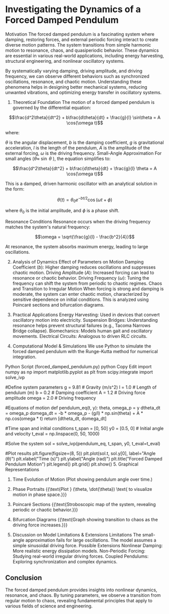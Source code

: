 # Investigating the Dynamics of a Forced Damped Pendulum
Motivation
The forced damped pendulum is a fascinating system where damping, restoring forces, and external periodic forcing interact to create diverse motion patterns. The system transitions from simple harmonic motion to resonance, chaos, and quasiperiodic behavior. These dynamics are essential in various real-world applications, including energy harvesting, structural engineering, and nonlinear oscillatory systems.

By systematically varying damping, driving amplitude, and driving frequency, we can observe different behaviors such as synchronized oscillations, resonance, and chaotic motion. Understanding these phenomena helps in designing better mechanical systems, reducing unwanted vibrations, and optimizing energy transfer in oscillatory systems.

1. Theoretical Foundation
The motion of a forced damped pendulum is governed by the differential equation:

$$\frac{d^2\theta}{dt^2} + b\frac{d\theta}{dt} + \frac{g}{l} \sin\theta = A \cos(\omega t)$$



where:

$\theta$   is the angular displacement,
$b$        is the damping coefficient,
$g$        is gravitational acceleration,
$l$        is the length of the pendulum,
$A$        is the amplitude of the external forcing,
$\omega$   is the driving frequency.
Small-Angle Approximation
For small angles ($\theta\approx$ $\sin$ $\theta$ ), the equation simplifies to:

$$\frac{d^2\theta}{dt^2} + b\frac{d\theta}{dt} + \frac{g}{l} \theta = A \cos(\omega t)$$

This is a damped, driven harmonic oscillator with an analytical solution in the form:

$$\theta(t) = \theta_0 e^{-bt/2} \cos(\omega t + \phi)$$

where $\theta_0$ is the initial amplitude, and $\phi$ is a phase shift.

Resonance Conditions
Resonance occurs when the driving frequency matches the system's natural frequency:

$$\omega = \sqrt{\frac{g}{l} - \frac{b^2}{4}}$$

At resonance, the system absorbs maximum energy, leading to large oscillations.

2. Analysis of Dynamics
Effect of Parameters on Motion
Damping Coefficient ($b$): Higher damping reduces oscillations and suppresses chaotic motion.
Driving Amplitude ($A$): Increased forcing can lead to resonance or chaotic behavior.
Driving Frequency ($\omega$): Tuning the frequency can shift the system from periodic to chaotic regimes.
Chaos and Transition to Irregular Motion
When forcing is strong and damping is moderate, the system can enter chaotic motion, characterized by sensitive dependence on initial conditions. This is analyzed using Poincaré sections and bifurcation diagrams.

3. Practical Applications
Energy Harvesting: Used in devices that convert oscillatory motion into electricity.
Suspension Bridges: Understanding resonance helps prevent structural failures (e.g., Tacoma Narrows Bridge collapse).
Biomechanics: Models human gait and oscillatory movements.
Electrical Circuits: Analogous to driven RLC circuits.
4. Computational Model & Simulations
We use Python to simulate the forced damped pendulum with the Runge-Kutta method for numerical integration.

Python Script (forced_damped_pendulum.py)
python
Copy
Edit
import numpy as np
import matplotlib.pyplot as plt
from scipy.integrate import solve_ivp

#Define system parameters
g = 9.81   # Gravity (m/s^2)
l = 1.0    # Length of pendulum (m)
b = 0.2    # Damping coefficient
A = 1.2    # Driving force amplitude
omega = 2.0  # Driving frequency

#Equations of motion
def pendulum_eq(t, y):
    theta, omega_p = y
    dtheta_dt = omega_p
    domega_dt = -b * omega_p - (g/l) * np.sin(theta) + A * np.cos(omega * t)
    return [dtheta_dt, domega_dt]

#Time span and initial conditions
t_span = [0, 50]
y0 = [0.5, 0]  # Initial angle and velocity
t_eval = np.linspace(0, 50, 1000)

#Solve the system
sol = solve_ivp(pendulum_eq, t_span, y0, t_eval=t_eval)

#Plot results
plt.figure(figsize=(8, 5))
plt.plot(sol.t, sol.y[0], label="Angle (θ)")
plt.xlabel("Time (s)")
plt.ylabel("Angle (rad)")
plt.title("Forced Damped Pendulum Motion")
plt.legend()
plt.grid()
plt.show()
5. Graphical Representations
1. Time Evolution of Motion
(Plot showing pendulum angle over time.)

2. Phase Portraits
{{\text{Plot } (\theta, \dot{\theta}) \text{ to visualize motion in phase space.}}}

3. Poincaré Sections
{{\text{Stroboscopic map of the system, revealing periodic or chaotic behavior.}}}

4. Bifurcation Diagrams
{{\text{Graph showing transition to chaos as the driving force increases.}}}

6. Discussion on Model Limitations & Extensions
Limitations
The small-angle approximation fails for large oscillations.
The model assumes a simple sinusoidal driving force.
Possible Extensions
Nonlinear Damping: More realistic energy dissipation models.
Non-Periodic Forcing: Studying real-world irregular driving forces.
Coupled Pendulums: Exploring synchronization and complex dynamics.
## Conclusion
The forced damped pendulum provides insights into nonlinear dynamics, resonance, and chaos. By tuning parameters, we observe a transition from regular motion to chaos, revealing fundamental principles that apply to various fields of science and engineering.